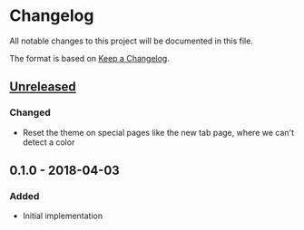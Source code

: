 # Changelog
All notable changes to this project will be documented in this file.

The format is based on [Keep a Changelog](http://keepachangelog.com/en/1.0.0/).

## [Unreleased]
### Changed
- Reset the theme on special pages like the new tab page, where we can't detect
a color

## 0.1.0 - 2018-04-03
### Added
- Initial implementation

[Unreleased]: https://github.com/dguo/color-tailor/compare/v0.1.0...HEAD
